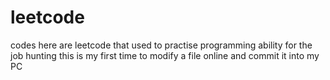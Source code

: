 # leetcode
codes here are leetcode that used to practise programming ability for the job hunting
this is my first time to modify a file online and commit it into my PC
